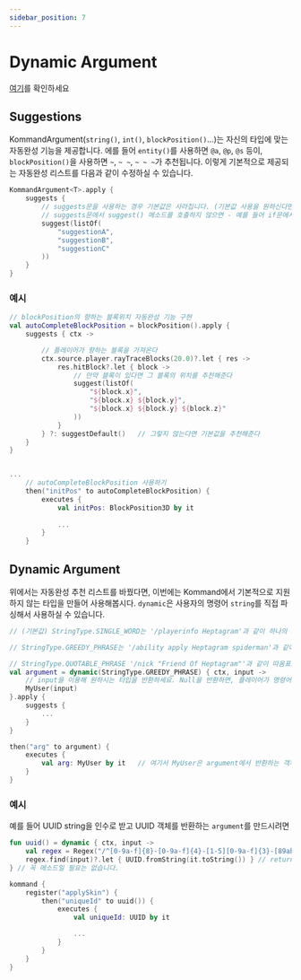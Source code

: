 ```yaml
---
sidebar_position: 7
---
```


# Dynamic Argument

[여기](https://github.com/monun/kommand/blob/master/kommand-plugin/src/main/kotlin/io/github/monun/kommand/plugin/KommandPlugin.kt)를 확인하세요

## Suggestions
KommandArgument(`string()`, `int()`, `blockPosition()`...)는 자신의 타입에 맞는 자동완성 기능을 제공합니다. 에를 들어 `entity()`를 사용하면 `@a`, `@p`, `@s` 등이, `blockPosition()`을 사용하면 `~`, `~ ~`, `~ ~ ~`가 추천됩니다. 이렇게 기본적으로 제공되는 자동완성 리스트를 다음과 같이 수정하실 수 있습니다.
```kotlin
KommandArgument<T>.apply {
    suggests {
        // suggests문을 사용하는 경우 기본값은 사라집니다. (기본값 사용을 원하신다면 suggestDefault()를 호출하세요)
        // suggests문에서 suggest() 메소드를 호출하지 않으면 - 예를 들어 if문에서만 suggests를 호출하는 경우 - 아무것도 추천되지 않습니다.
        suggest(listOf(
            "suggestionA",
            "suggestionB",
            "suggestionC"
        ))
    }
}
```

### 예시
```kotlin
// blockPosition의 향하는 블록위치 자동완성 기능 구현
val autoCompleteBlockPosition = blockPosition().apply {
    suggests { ctx ->

        // 플레이어가 향하는 블록을 가져온다
        ctx.source.player.rayTraceBlocks(20.0)?.let { res ->
            res.hitBlock?.let { block ->
                // 만약 블록이 있다면 그 블록의 위치를 추천해준다
                suggest(listOf(
                    "${block.x}",
                    "${block.x} ${block.y}",
                    "${block.x} ${block.y} ${block.z}"
                ))
            }
        } ?: suggestDefault()   // 그렇지 않는다면 기본값을 추천해준다
    }
}


...
    // autoCompleteBlockPosition 사용하기
    then("initPos" to autoCompleteBlockPosition) {
        executes {
            val initPos: BlockPosition3D by it
            
            ...
        }
    }
```

## Dynamic Argument
위에서는 자동완성 추천 리스트를 바꿨다면, 이번에는 Kommand에서 기본적으로 지원하지 않는 타입을 만들어 사용해봅시다. `dynamic`은 사용자의 명령어 `string`를 직접 파싱해서 사용하실 수 있습니다. 
```kotlin
// (기본값) StringType.SINGLE_WORD는 '/playerinfo Heptagram'과 같이 하나의 argument를 사용하실 수 있고, 이 같은 경우, `input`인수는 'Heptagram'를 반환합니다. 

// StringType.GREEDY_PHRASE는 '/ability apply Heptagram spiderman'과 같이 여러개의 argument를 사용하실 수 있고, 이 같은 경우, `input`인수는 'apply Heptagram spiderman'를 반환합니다. 

// StringType.QUOTABLE_PHRASE '/nick "Friend Of Heptagram"'과 같이 따옴표로 둘러쌓인 하나의 argument를 사용하실 수 있고, 이 같은 경우, `input`인수는 'Friend Of Heptagram'을 반환합니다. 
val argument = dynamic(StringType.GREEDY_PHRASE) { ctx, input ->
    // input을 이용해 원하시는 타입을 반환하세요. Null을 반환하면, 플레이어가 명령어를 입력하는 단계에서 잘못된 인수로 경고가 뜹니다
    MyUser(input)
}.apply {
    suggests {
        ...
    }
}

then("arg" to argument) {
    executes {
        val arg: MyUser by it   // 여기서 MyUser은 argument에서 반환하는 객체
    }
}
```


### 예시
예를 들어 UUID string을 인수로 받고 UUID 객체를 반환하는 `argument`를 만드시려면
```kotlin
fun uuid() = dynamic { ctx, input ->
    val regex = Regex("/^[0-9a-f]{8}-[0-9a-f]{4}-[1-5][0-9a-f]{3}-[89ab][0-9a-f]{3}-[0-9a-f]{12}$/i") // validate uuid string
    regex.find(input)?.let { UUID.fromString(it.toString()) } // return uuid if valid, else return null
} // 꼭 메소드일 필요는 없습니다. 

kommand {
    register("applySkin") {
        then("uniqueId" to uuid()) {
            executes {
                val uniqueId: UUID by it

                ...
            }
        }
    }
}
```